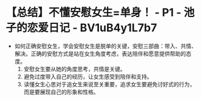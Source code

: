 # 【总结】不懂安慰女生=单身！ - P1 - 池子的恋爱日记 - BV1uB4y1L7b7

-   如何正确安慰女生，学会安慰女生是脱单的关键，安慰三部曲：带入、共情、解决。正确的安慰方式是站在女生角度考虑，表达陪伴和愿意提供帮助的态度。
    1.  安慰女生要从她的角度思考，共情是关键。
    2.  避免过度带入自己的经历，让女生感受到陪伴和支持。
    3.  读懂女生心思对于追女生来说至关重要，追求女生要避免讨好式的行为，而是要展现自己的形象和性格。